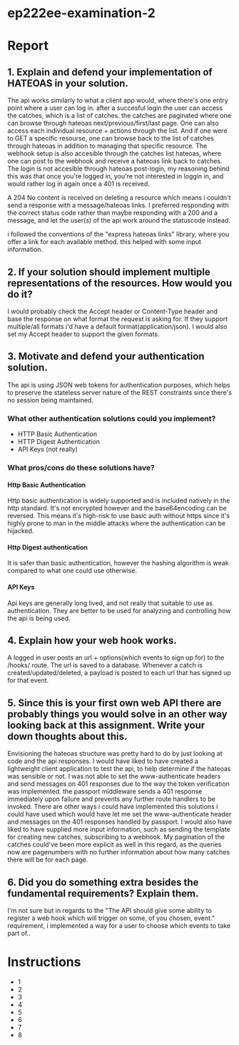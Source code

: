 # ep222ee-examination-2

# Report

## 1. Explain and defend your implementation of HATEOAS in your solution.
The api works similarly to what a client app would, where there's one entry point where a user can log in. after a succesful login the user can access the catches, which is a list of catches. the catches are paginated where one can browse through hateoas next/previous/first/last page. One can also access each individual resource + actions through the list. And if one were to GET a specific resourse, one can browse back to the list of catches through hateoas in addition to managing that specific resource. The webhook setup is also accesible through the catches list hateoas, where one can post to the webhook and receive a hateoas link back to catches. The login is not accesible through hateoas post-login, my reasoning behind this was that once you're logged in, you're not interested in loggin in, and would rather log in again once a 401 is received.

A 204 No content is received on deleting a resource which means i couldn't send a response with a message/hateoas links. I preferred responding with the correct status code rather than maybe responding with a 200 and a message, and let the user(s) of the api work around 
the statuscode instead. 

i followed the conventions of the "express hateoas links" library, where you offer a link for each available method. this helped with some input information.

## 2. If your solution should implement multiple representations of the resources. How would you do it?
I would probably check the Accept header or Content-Type header and base the response on what format the request is asking for. If they support multiple/all formats i'd have a default format(application/json). I would also set my Accept header to support the given formats.

## 3. Motivate and defend your authentication solution.
The api is using JSON web tokens for authentication purposes, which helps to preserve the stateless server nature of the REST constraints since there's no session being maintained.

### What other authentication solutions could you implement?
* HTTP Basic Authentication
* HTTP Digest Authentication
* API Keys (not really)
### What pros/cons do these solutions have?
#### Http Basic Authentication
Http basic authentication is widely supported and is included natively in the http standard. It's not encrypted however and the base64encoding can be reversed. This means it's high-risk to use basic auth without https since it's highly prone to man in the middle attacks where the authentication can be hijacked.

#### Http Digest authentication
It is safer than basic authentication, however the hashing algorithm is weak compared to what one could use otherwise.

#### API Keys
Api keys are generally long lived, and not really that suitable to use as authentication. They are better to be used for analyzing and controlling how the api is being used.

## 4. Explain how your web hook works.
A logged in user posts an url + options(which events to sign up for) to the /hooks/ route. The url is saved to a database. Whenever a catch is created/updated/deleted, a payload is posted to each url that has signed up for that event.

## 5. Since this is your first own web API there are probably things you would solve in an other way looking back at this assignment. Write your down thoughts about this.
Envisioning the hateoas structure was pretty hard to do by just looking at code and the api responses. I would have liked to have created a lightweight client application to test the api, to help determine if the hateoas was sensible or not. I was not able to set the www-authenticate headers and send messages on 401 responses due to the way the token verification was implemented. the passport middleware sends a 401 response immediately upon failure and prevents any further route handlers to be invoked. There are other ways i could have implemented this solutions i could have used which would have let me set the www-authenticate header and messages on the 401 responses handled by passport. I would also have liked to have supplied more input information, such as sending the template for creating new catches, subscribing to a webhook. My pagination of the catches could've been more explicit as well in this regard, as the queries now are pagenumbers with no further information about how many catches there will be for each page.

## 6. Did you do something extra besides the fundamental requirements? Explain them.
I'm not sure but in regards to the "The API should give some ability to register a web hook which will trigger on some, of you chosen, event." requirement, i implemented a way for a user to choose which events to take part of..

# Instructions
* 1 
* 2
* 3
* 4
* 5
* 6
* 7
* 8